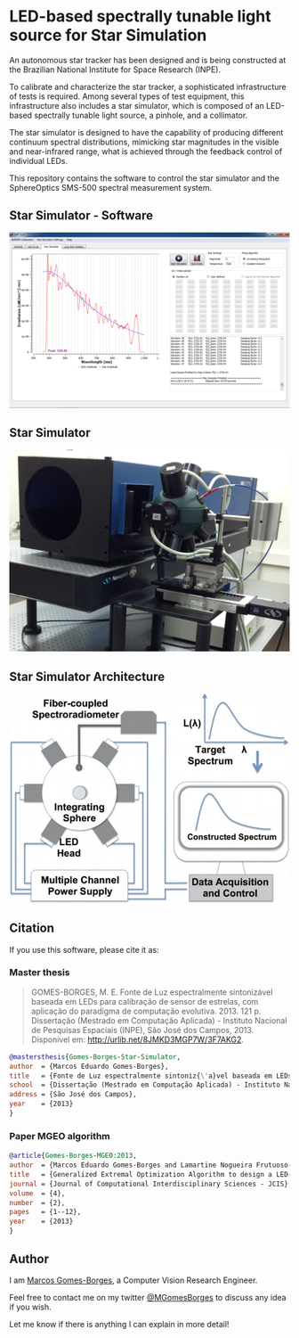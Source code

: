 # LED-based spectrally tunable light source for Star Simulation

An autonomous star tracker has been designed and is being constructed at the Brazilian National Institute for Space Research (INPE).

To calibrate and characterize the star tracker, a sophisticated infrastructure of tests is required. Among several types of test equipment, this infrastructure also includes a star simulator, which is composed of an LED-based spectrally tunable light source, a pinhole, and a collimator.

The star simulator is designed to have the capability of producing different continuum spectral distributions, mimicking star magnitudes in the visible and near-infrared range, what is achieved through the feedback control of individual LEDs.

This repository contains the software to control the star simulator and the SphereOptics SMS-500 spectral measurement system.

## Star Simulator - Software

![Star Simulator - Software](star_simulator_sw.png?raw=true)

## Star Simulator

![Star Simulator](star_simulator.png?raw=true)

## Star Simulator Architecture

![Star Simulator Architecture](star_simulator_architecture.png?raw=true)

## Citation

If you use this software, please cite it as:

### Master thesis

> GOMES-BORGES, M. E. Fonte de Luz espectralmente sintonizável baseada em LEDs para calibração de sensor de estrelas, com aplicação do paradigma de computação evolutiva. 2013. 121 p. Dissertação (Mestrado em Computação Aplicada) - Instituto Nacional de Pesquisas Espaciais (INPE), São José dos Campos, 2013. Disponível em: <http://urlib.net/8JMKD3MGP7W/3F7AKG2>.

```bibtex
@mastersthesis{Gomes-Borges-Star-Simulator,
author  = {Marcos Eduardo Gomes-Borges},
title   = {Fonte de Luz espectralmente sintoniz{\'a}vel baseada em LEDs para calibra{\c{C}}{\~a}o de sensor de estrelas, com aplica{\c{C}}{\~a}o do paradigma de computa{\c{C}}{\~a}o evolutiva},
school  = {Dissertação (Mestrado em Computação Aplicada) - Instituto Nacional de Pesquisas Espaciais (INPE)},
address = {São José dos Campos},
year    = {2013}
}
```

### Paper MGEO algorithm

```bibtex
@article{Gomes-Borges-MGEO:2013,
author  = {Marcos Eduardo Gomes-Borges and Lamartine Nogueira Frutuoso-Guimaraes},
title   = {Generalized Extremal Optimization Algorithm to design a LED-based spectrally tunable light source for Star Simulation},
journal = {Journal of Computational Interdisciplinary Sciences - JCIS},
volume  = {4},
number  = {2},
pages   = {1--12},
year    = {2013}
}
```

## Author

I am [Marcos Gomes-Borges](http://www.marcosgomesborges.com), a Computer Vision Research Engineer.

Feel free to contact me on my twitter [@MGomesBorges](http://twitter.com/MGomesBorges) to discuss any idea if you wish.

Let me know if there is anything I can explain in more detail!